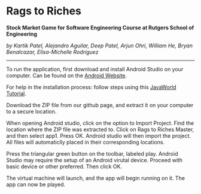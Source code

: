 # Rags to Riches 
**Stock Market Game for Software Engineering Course at Rutgers School of Engineering**

*by Kartik Patel, Alejandro Aguilar, Deep Patel, Arjun Ohri, William He, Bryan Benalcazar, Elisa-Michelle Rodriguez*

---
To run the application, first download and install Android Studio on your computer. Can be found on the [Android Website](http://developer.android.com/studio/index.htmll).

 For help in the installation process: follow steps using this 
[JavaWorld Tutorial](http://www.javaworld.com/article/3095406/android/android-studio-for-beginners-part-1-installation-and-setup.html).

Download the ZIP file from our github page, and extract it on your computer to a secure location. 

When opening Android studio, click on the option to Import Project.
Find the location where the ZIP file was extracted to. Click on Rags to Riches Master, and then select app1. Press OK.
Android studio will then import the project. All files will automaticlly placed in their corresponding locations.

Press the triangular green button on the toolbar, labeled play. 
Android Studio may require the setup of an Android virutal device. Proceed with basic device or other preferred. Then click OK.

The virtual machine will launch, and the app will begin running on it. The app can now be played.
